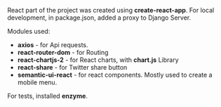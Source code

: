 React part of the project was created using **create-react-app**.
For local development, in package.json, added a proxy to Django Server.

Modules used:

 - **axios** - for Api requests.
 - **react-router-dom** - for Routing
 - **react-chartjs-2** - for React charts, with **chart.js** Library
 - **react-share** - for Twitter share button
 - **semantic-ui-react** - for react components. Mostly used to create a mobile menu.

For tests, installed **enzyme**.